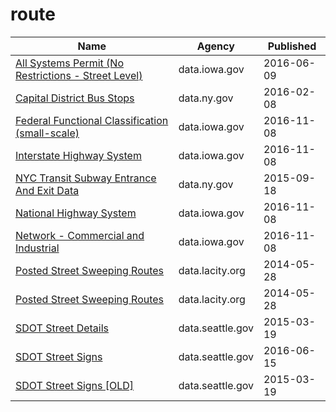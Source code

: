 # route

Name | Agency | Published
---- | ---- | ---------
[All Systems Permit (No Restrictions - Street Level)](../socrata/rb2c-eid3.md) | data.iowa.gov | 2016-06-09
[Capital District Bus Stops](../socrata/wgnh-hpq9.md) | data.ny.gov | 2016-02-08
[Federal Functional Classification (small-scale)](../socrata/3zkm-p5zz.md) | data.iowa.gov | 2016-11-08
[Interstate Highway System](../socrata/dern-i7hr.md) | data.iowa.gov | 2016-11-08
[NYC Transit Subway Entrance And Exit Data](../socrata/i9wp-a4ja.md) | data.ny.gov | 2015-09-18
[National Highway System](../socrata/8fy6-cztc.md) | data.iowa.gov | 2016-11-08
[Network - Commercial and Industrial](../socrata/u4pw-exke.md) | data.iowa.gov | 2016-11-08
[Posted Street Sweeping Routes](../socrata/krk7-ayq2.md) | data.lacity.org | 2014-05-28
[Posted Street Sweeping Routes](../socrata/krk7-ayq2.md) | data.lacity.org | 2014-05-28
[SDOT Street Details](../socrata/njkx-jbip.md) | data.seattle.gov | 2015-03-19
[SDOT Street Signs](../socrata/atig-uucb.md) | data.seattle.gov | 2016-06-15
[SDOT Street Signs [OLD]](../socrata/kb3s-zi3z.md) | data.seattle.gov | 2015-03-19

